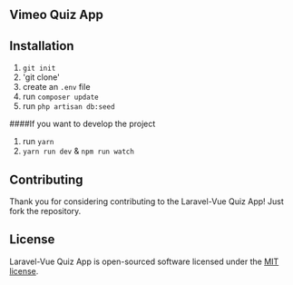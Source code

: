 
## Vimeo Quiz App


## Installation

1) `git init`
2)  'git clone'
4)  create an `.env` file
5)  run `composer update`
6)  run `php artisan db:seed`

####If you want to develop the project
1) run `yarn`
2) `yarn run dev` & `npm run watch`



## Contributing

Thank you for considering contributing to the Laravel-Vue Quiz App! Just fork the repository.

## License

Laravel-Vue Quiz App is open-sourced software licensed under the [MIT license](http://opensource.org/licenses/MIT).
